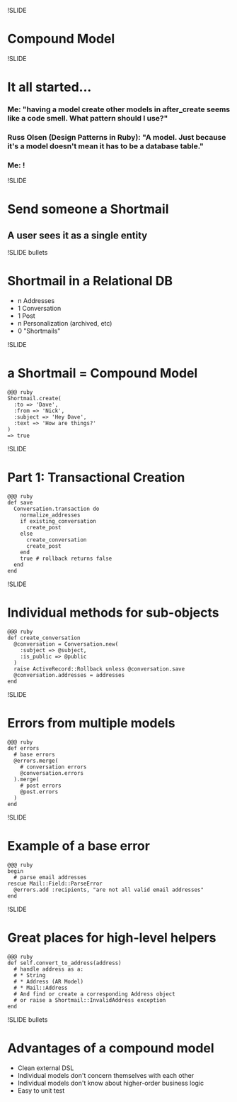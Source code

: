 !SLIDE
# Compound Model

!SLIDE
# It all started...
### Me: "having a model create other models in after\_create seems like a code smell. What pattern should I use?"
### Russ Olsen (Design Patterns in Ruby): "A model. Just because it's a model doesn't mean it has to be a database table."
### Me: !

!SLIDE
# Send someone a Shortmail
## A user sees it as a single entity

!SLIDE bullets
# Shortmail in a Relational DB
* n Addresses
* 1 Conversation
* 1 Post
* n Personalization (archived, etc)
* 0 "Shortmails"

!SLIDE
# a Shortmail = Compound Model
    @@@ ruby
    Shortmail.create(
      :to => 'Dave',
      :from => 'Nick',
      :subject => 'Hey Dave',
      :text => 'How are things?'
    )
    => true

!SLIDE
# Part 1: Transactional Creation
    @@@ ruby
    def save
      Conversation.transaction do
        normalize_addresses
        if existing_conversation
          create_post
        else
          create_conversation
          create_post
        end
        true # rollback returns false
      end
    end

!SLIDE
# Individual methods for sub-objects
    @@@ ruby
    def create_conversation
      @conversation = Conversation.new(
        :subject => @subject,
        :is_public => @public
      )
      raise ActiveRecord::Rollback unless @conversation.save
      @conversation.addresses = addresses
    end

!SLIDE
# Errors from multiple models
    @@@ ruby
    def errors
      # base errors
      @errors.merge(
        # conversation errors
        @conversation.errors
      ).merge(
        # post errors
        @post.errors
      )
    end

!SLIDE
# Example of a base error
    @@@ ruby
    begin
      # parse email addresses
    rescue Mail::Field::ParseError
      @errors.add :recipients, "are not all valid email addresses"
    end

!SLIDE
# Great places for high-level helpers
    @@@ ruby
    def self.convert_to_address(address)
      # handle address as a:
      # * String
      # * Address (AR Model)
      # * Mail::Address
      # And find or create a corresponding Address object
      # or raise a Shortmail::InvalidAddress exception
    end

!SLIDE bullets
# Advantages of a compound model
* Clean external DSL
* Individual models don't concern themselves with each other
* Individual models don't know about higher-order business logic
* Easy to unit test
